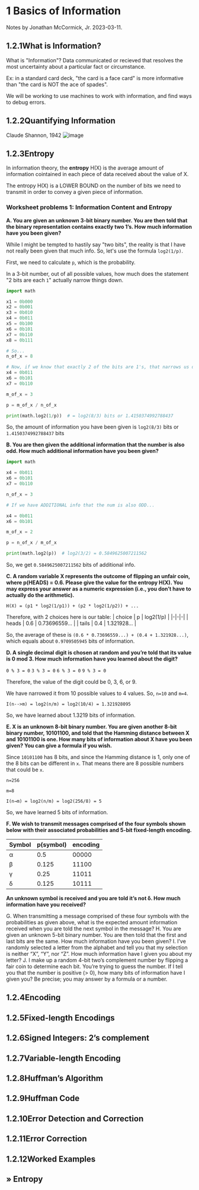 # 1 Basics of Information

Notes by Jonathan McCormick, Jr. 2023-03-11.

## 1.2.1What is Information?

What is "Information"? Data communicated or recieved that resolves the
most uncertainty about a particular fact or circumstance. 

Ex: in a standard card deck, "the card is a face card" is more 
informative than "the card is NOT the ace of spades". 


We will be working to use machines to work with information, and 
find ways to debug errors. 

## 1.2.2Quantifying Information

Claude Shannon, 1942 
![image](https://user-images.githubusercontent.com/67705789/224510286-38b81304-caa1-43e9-8f5a-bc9c40693280.png)

## 1.2.3Entropy

In information theory, the **entropy** H(X) is the average amount of 
information cointained in each piece of data received about the value of X.

The entropy H(X) is a LOWER BOUND on the number of bits we need to transmit in order to convey a given piece of information. 

### Worksheet problems 1: Information Content and Entropy

**A. You are given an unknown 3-bit binary number. You are then told that the binary
representation contains exactly two 1’s. How much information have you been given?**

While I might be tempted to hastily say "two bits", the reality is that I have not really been given that much info. So, let's use the formula `log2(1/p)`. 

First, we need to calculate `p`, which is the probability.

In a 3-bit number, out of all possible values, how much does the statement "2 bits are each `1`" actually narrow things down.

``` python
import math

x1 = 0b000
x2 = 0b001
x3 = 0b010
x4 = 0b011
x5 = 0b100
x6 = 0b101
x7 = 0b110
x8 = 0b111

# So...
n_of_x = 8

# Now, if we know that exactly 2 of the bits are 1's, that narrows us down to...
x4 = 0b011
x6 = 0b101
x7 = 0b110

m_of_x = 3

p = m_of_x / n_of_x

print(math.log2(1/p))  # = log2(8/3) bits or 1.4150374992788437

```

So, the amount of information you have been given is `log2(8/3)` bits or `1.4150374992788437` bits


**B. You are then given the additional information that the number is also odd. How much
additional information have you been given?**

``` python
import math

x4 = 0b011
x6 = 0b101
x7 = 0b110

n_of_x = 3

# If we have ADDITIONAL info that the num is also ODD...

x4 = 0b011
x6 = 0b101

m_of_x = 2

p = n_of_x / m_of_x

print(math.log2(p))  # log2(3/2) = 0.5849625007211562
```

So, we get `0.5849625007211562` bits of additional info. 


**C. A random variable X represents the outcome of flipping an unfair coin, where p(HEADS)
= 0.6. Please give the value for the entropy H(X). You may express your answer as a
numeric expression (i.e., you don’t have to actually do the arithmetic).**

`H(X) = (p1 * log2(1/p1)) + (p2 * log2(1/p2)) + ...`

Therefore, with 2 choices here is our table:
| choice | p | log2(1/p) |
|-|-|-|
| heads | 0.6 | 0.73696559... |
| tails | 0.4 | 1.321928... |

So, the average of these is `(0.6 * 0.73696559...) + (0.4 + 1.321928...)`, which equals about `0.9709505945` bits of information.


**D. A single decimal digit is chosen at random and you’re told that its value is 0 mod 3. How
much information have you learned about the digit?** 

`0 % 3 = 0`
`3 % 3 = 0`
`6 % 3 = 0`
`9 % 3 = 0`

Therefore, the value of the digit could be 0, 3, 6, or 9. 

We have narrowed it from 10 possible values to 4 values. So, `n=10` and `m=4`. 

`I(n-->m) = log2(n/m) = log2(10/4) = 1.321928095`

So, we have learned about 1.3219 bits of information. 


**E. X is an unknown 8-bit binary number. You are given another 8-bit binary number,
10101100, and told that the Hamming distance between X and 10101100 is one. How
many bits of information about X have you been given? You can give a formula if you
wish.**

Since `10101100` has 8 bits, and since the Hamming distance is 1, only one of the 8 bits can be different in `x`. That means there are 8 possible numbers that could be `x`.

`n=256`

`m=8`

`I(n→m) = log2(n/m) = log2(256/8) = 5`

So, we have learned 5 bits of information. 




**F. We wish to transmit messages comprised of the four symbols shown below with their
associated probabilities and 5-bit fixed-length encoding.**

|Symbol | p(symbol) | encoding |
|---|-----|--------|
| α | 0.5 | 00000 |
| β | 0.125 | 11100 |
| γ | 0.25 | 11011 |
| δ | 0.125 | 10111 |

**An unknown symbol is received and you are told it’s not δ. How much information have
you received?**

G. When transmitting a message comprised of these four symbols with the probabilities as
given above, what is the expected amount information received when you are told the
next symbol in the message?
H. You are given an unknown 5-bit binary number. You are then told that the first and last
bits are the same. How much information have you been given?
I. I’ve randomly selected a letter from the alphabet and tell you that my selection is neither
“X”, “Y”, nor “Z”. How much information have I given you about my letter?
J. I make up a random 4-bit two’s complement number by flipping a fair coin to determine
each bit. You’re trying to guess the number. If I tell you that the number is positive (>
0), how many bits of information have I given you? Be precise; you may answer by a
formula or a number. 

## 1.2.4Encoding
## 1.2.5Fixed-length Encodings
## 1.2.6Signed Integers: 2’s complement
## 1.2.7Variable-length Encoding
## 1.2.8Huffman’s Algorithm
## 1.2.9Huffman Code
## 1.2.10Error Detection and Correction
## 1.2.11Error Correction
## 1.2.12Worked Examples
## » Entropy
